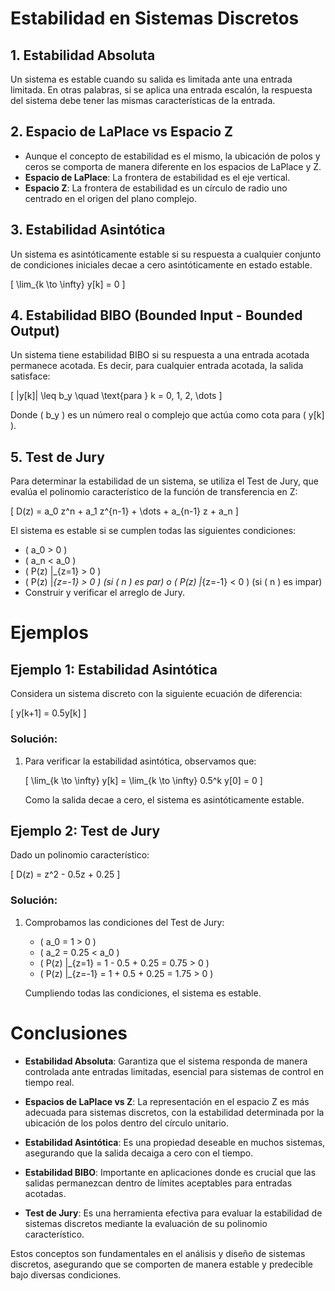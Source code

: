 # Estabilidad en Sistemas Discretos

## 1. Estabilidad Absoluta
Un sistema es estable cuando su salida es limitada ante una entrada limitada. En otras palabras, si se aplica una entrada escalón, la respuesta del sistema debe tener las mismas características de la entrada.

## 2. Espacio de LaPlace vs Espacio Z
- Aunque el concepto de estabilidad es el mismo, la ubicación de polos y ceros se comporta de manera diferente en los espacios de LaPlace y Z.
- **Espacio de LaPlace**: La frontera de estabilidad es el eje vertical.
- **Espacio Z**: La frontera de estabilidad es un círculo de radio uno centrado en el origen del plano complejo.

## 3. Estabilidad Asintótica
Un sistema es asintóticamente estable si su respuesta a cualquier conjunto de condiciones iniciales decae a cero asintóticamente en estado estable.

\[
\lim_{k \to \infty} y[k] = 0
\]

## 4. Estabilidad BIBO (Bounded Input - Bounded Output)
Un sistema tiene estabilidad BIBO si su respuesta a una entrada acotada permanece acotada. Es decir, para cualquier entrada acotada, la salida satisface:

\[
|y[k]| \leq b_y \quad \text{para } k = 0, 1, 2, \dots
\]

Donde \( b_y \) es un número real o complejo que actúa como cota para \( y[k] \).

## 5. Test de Jury
Para determinar la estabilidad de un sistema, se utiliza el Test de Jury, que evalúa el polinomio característico de la función de transferencia en Z:

\[
D(z) = a_0 z^n + a_1 z^{n-1} + \dots + a_{n-1} z + a_n
\]

El sistema es estable si se cumplen todas las siguientes condiciones:
- \( a_0 > 0 \)
- \( a_n < a_0 \)
- \( P(z) |_{z=1} > 0 \)
- \( P(z) |_{z=-1} > 0 \) (si \( n \) es par) o \( P(z) |_{z=-1} < 0 \) (si \( n \) es impar)
- Construir y verificar el arreglo de Jury.

# Ejemplos

## Ejemplo 1: Estabilidad Asintótica

Considera un sistema discreto con la siguiente ecuación de diferencia:

\[
y[k+1] = 0.5y[k]
\]

### Solución:

1. Para verificar la estabilidad asintótica, observamos que:

   \[
   \lim_{k \to \infty} y[k] = \lim_{k \to \infty} 0.5^k y[0] = 0
   \]

   Como la salida decae a cero, el sistema es asintóticamente estable.

## Ejemplo 2: Test de Jury

Dado un polinomio característico:

\[
D(z) = z^2 - 0.5z + 0.25
\]

### Solución:

1. Comprobamos las condiciones del Test de Jury:
   - \( a_0 = 1 > 0 \)
   - \( a_2 = 0.25 < a_0 \)
   - \( P(z) |_{z=1} = 1 - 0.5 + 0.25 = 0.75 > 0 \)
   - \( P(z) |_{z=-1} = 1 + 0.5 + 0.25 = 1.75 > 0 \)

   Cumpliendo todas las condiciones, el sistema es estable.

# Conclusiones

- **Estabilidad Absoluta**: Garantiza que el sistema responda de manera controlada ante entradas limitadas, esencial para sistemas de control en tiempo real.
  
- **Espacios de LaPlace vs Z**: La representación en el espacio Z es más adecuada para sistemas discretos, con la estabilidad determinada por la ubicación de los polos dentro del círculo unitario.

- **Estabilidad Asintótica**: Es una propiedad deseable en muchos sistemas, asegurando que la salida decaiga a cero con el tiempo.

- **Estabilidad BIBO**: Importante en aplicaciones donde es crucial que las salidas permanezcan dentro de límites aceptables para entradas acotadas.

- **Test de Jury**: Es una herramienta efectiva para evaluar la estabilidad de sistemas discretos mediante la evaluación de su polinomio característico.

Estos conceptos son fundamentales en el análisis y diseño de sistemas discretos, asegurando que se comporten de manera estable y predecible bajo diversas condiciones.

